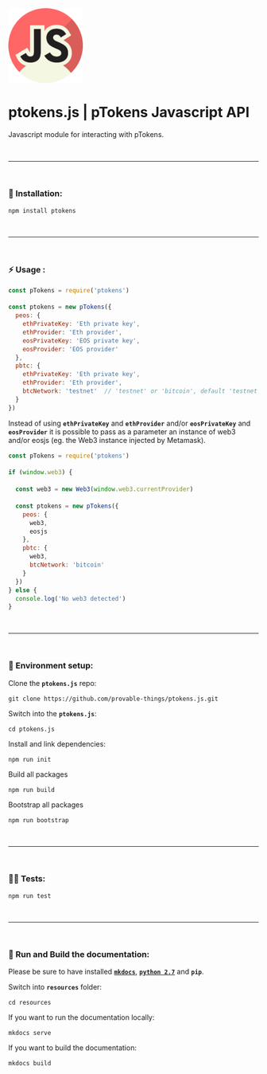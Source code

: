 <img src="./resources/docs/img/ptokens-js.png" width="150" height="150">

# ptokens.js | pTokens Javascript API

Javascript module for interacting with pTokens.

&nbsp;

***

&nbsp;

### :rocket: Installation:

```
npm install ptokens
```

&nbsp;

***

&nbsp;

### :zap: Usage : 

```js
const pTokens = require('ptokens')

const ptokens = new pTokens({
  peos: {
    ethPrivateKey: 'Eth private key',
    ethProvider: 'Eth provider',
    eosPrivateKey: 'EOS private key',
    eosProvider: 'EOS provider'
  },
  pbtc: {
    ethPrivateKey: 'Eth private key',
    ethProvider: 'Eth provider',
    btcNetwork: 'testnet'  // 'testnet' or 'bitcoin', default 'testnet'
  }
})
```
Instead of using __`ethPrivateKey`__ and __`ethProvider`__ and/or __`eosPrivateKey`__ and __`eosProvider`__ it is possible to pass as a parameter an instance of web3 and/or eosjs (eg. the Web3 instance injected by Metamask).

```js
const pTokens = require('ptokens')

if (window.web3) {
  
  const web3 = new Web3(window.web3.currentProvider)

  const ptokens = new pTokens({
    peos: {
      web3,
      eosjs
    },
    pbtc: {
      web3,
      btcNetwork: 'bitcoin'
    }
  })
} else {
  console.log('No web3 detected')
}
```

&nbsp;

***

&nbsp;

### :house_with_garden: Environment setup:

Clone the __`ptokens.js`__ repo:

```
git clone https://github.com/provable-things/ptokens.js.git
```

Switch into the __`ptokens.js`__:

```
cd ptokens.js
```

Install and link dependencies:

```
npm run init
```

Build all packages

```
npm run build
```

Bootstrap all packages

```
npm run bootstrap
```

&nbsp;

***

&nbsp;

### :guardsman: Tests:

```
npm run test
```

&nbsp;

***

&nbsp;

### :page_with_curl: Run and Build the documentation:

Please be sure to have installed [__`mkdocs`__](https://www.mkdocs.org/), [__`python 2.7`__](https://www.python.org/) and __`pip`__.

Switch into __`resources`__ folder:

```
cd resources
```

If you want to run the documentation locally:

```
mkdocs serve
```

If you want to build the documentation:

```
mkdocs build
```